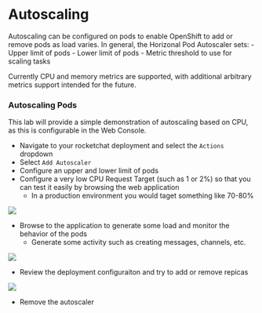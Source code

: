 # Autoscaling
Autoscaling can be configured on pods to enable OpenShift to add or remove pods as load varies. In general, 
the Horizonal Pod Autoscaler sets: 
    - Upper limit of pods
    - Lower limit of pods
    - Metric threshold to use for scaling tasks

Currently CPU and memory metrics are supported, with additional arbitrary metrics support intended for the future. 

### Autoscaling Pods
This lab will provide a simple demonstration of autoscaling based on CPU, as this is configurable in the 
Web Console. 

- Navigate to your rocketchat deployment and select the `Actions` dropdown
- Select `Add Autoscaler`
- Configure an upper and lower limit of pods
- Configure a very low CPU Request Target (such as 1 or 2%) so that you can test it easily by browsing the web application
    - In a production environment you would taget something like 70-80%

![](../assets/05_autoscaling.png)

- Browse to the application to generate some load and monitor the behavior of the pods
    - Generate some activity such as creating messages, channels, etc. 

![](../assets/05_autoscaling-02.png)

- Review the deployment configuraiton and try to add or remove repicas

![](../assets/05_autoscaling-03.png)

- Remove the autoscaler

